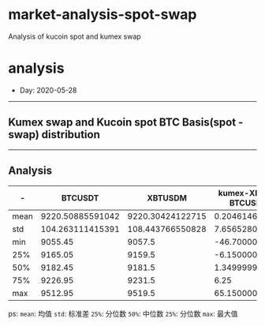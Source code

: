 # market-analysis-spot-swap
Analysis of kucoin spot and kumex swap 

# analysis
* Day: 2020-05-28
---
## Kumex swap and Kucoin spot BTC Basis(spot - swap) distribution


---
## Analysis
-|BTCUSDT|XBTUSDM|kumex-XBTUSDM-BTCUSDT_arb
---|---|---|---
mean | 9220.50885591042 | 9220.30424122715 | 0.20461468037536
std | 104.263111415391 | 108.443766550828 | 7.65652806158327
min | 9055.45 | 9057.5 | -46.7000000000007
25% | 9165.05 | 9159.5 | -6.15000000000146
50% | 9182.45 | 9181.5 | 1.34999999999854
75% | 9226.95 | 9231.5 | 6.25
max | 9512.95 | 9519.5 | 65.1500000000015


ps: 
`mean`: 均值
`std`: 标准差
`25%`: 分位数
`50%`: 中位数
`25%`: 分位数
`max`: 最大值